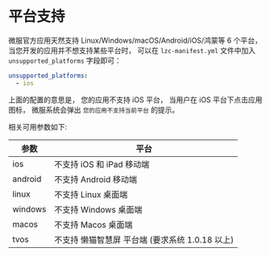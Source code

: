 # 平台支持
微服官方应用天然支持 Linux/Windows/macOS/Android/iOS/鸿蒙等 6 个平台， 当您开发的应用并不想支持某些平台时， 可以在 `lzc-manifest.yml` 文件中加入 `unsupported_platforms` 字段即可：

```yml
unsupported_platforms:
  - ios
```

上面的配置的意思是， 您的应用不支持 iOS 平台， 当用户在 iOS 平台下点击应用图标， 微服系统会弹出 `您的应用不支持当前平台` 的提示。

相关可用参数如下:

| 参数    | 平台                                            |
|---------|-------------------------------------------------|
| ios     | 不支持 iOS 和 iPad 移动端                       |
| android | 不支持 Android 移动端                           |
| linux   | 不支持 Linux 桌面端                             |
| windows | 不支持 Windows 桌面端                           |
| macos   | 不支持 Macos 桌面端                             |
| tvos    | 不支持 懒猫智慧屏 平台端 (要求系统 1.0.18 以上) |
